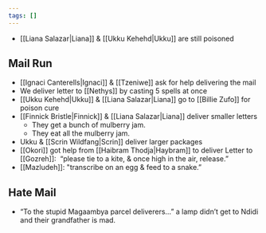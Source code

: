 ```yaml
---
tags: []
---
```

* [[Liana Salazar|Liana]] & [[Ukku Kehehd|Ukku]] are still poisoned
## Mail Run
* [[Ignaci Canterells|Ignaci]] & [[Tzeniwe]] ask for help delivering the mail
* We deliver letter to [[Nethys]] by casting 5 spells at once
* [[Ukku Kehehd|Ukku]] & [[Liana Salazar|Liana]] go to [[Billie Zufo]] for poison cure
* [[Finnick Bristle|Finnick]] & [[Liana Salazar|Liana]] deliver smaller letters
	* They get a bunch of mulberry jam.
	* They eat all the mulberry jam.
* Ukku & [[Scrin Wildfang|Scrin]] deliver larger packages
* [[Okori]] got help from [[Haibram Thodja|Haybram]] to deliver Letter to [[Gozreh]]:  “please tie to a kite, & once high in the air, release.”
* [[Mazludeh]]: "transcribe on an egg & feed to a snake.”
## Hate Mail
* “To the stupid Magaambya parcel deliverers…” a lamp didn’t get to Ndidi and their grandfather is mad.

